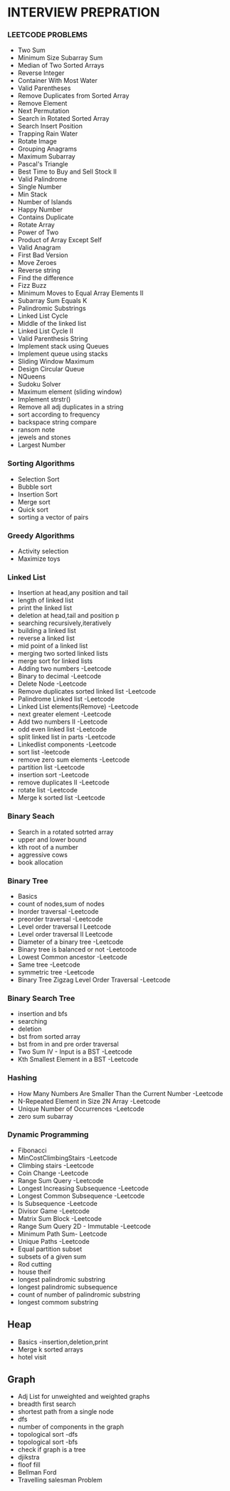 
# INTERVIEW PREPRATION


### LEETCODE PROBLEMS
  - Two Sum
  - Minimum Size Subarray Sum
  - Median of Two Sorted Arrays
  - Reverse Integer
  - Container With Most Water
  - Valid Parentheses
  - Remove Duplicates from Sorted Array
  - Remove Element
  - Next Permutation
  - Search in Rotated Sorted Array
  - Search Insert Position
  - Trapping Rain Water
  - Rotate Image
  - Grouping Anagrams
  - Maximum Subarray
  - Pascal's Triangle
  - Best Time to Buy and Sell Stock II
  - Valid Palindrome
  - Single Number
  - Min Stack
  - Number of Islands
  - Happy Number
  - Contains Duplicate
  - Rotate Array
  - Power of Two
  - Product of Array Except Self
  - Valid Anagram
  - First Bad Version
  - Move Zeroes
  - Reverse string
  - Find the difference
  - Fizz Buzz
  - Minimum Moves to Equal Array Elements II
  - Subarray Sum Equals K
  - Palindromic Substrings
  - Linked List Cycle
  - Middle of the linked list
  - Linked List Cycle II
  - Valid Parenthesis String
  - Implement stack using Queues
  - Implement queue using stacks
  - Sliding Window Maximum
  - Design Circular Queue
  - NQueens
  - Sudoku Solver
  - Maximum element (sliding window)
  - Implement strstr()
  - Remove all adj duplicates in a string
  - sort according to frequency
  - backspace string compare
  - ransom note
  - jewels and stones
  - Largest Number
  
  
### Sorting Algorithms

  - Selection Sort
  - Bubble sort
  - Insertion Sort
  - Merge sort
  - Quick sort
  - sorting a vector of pairs

### Greedy Algorithms
  - Activity selection
  - Maximize toys

### Linked List
  - Insertion at head,any position and tail
  - length of linked list
  - print the linked list
  - deletion at head,tail and position p
  - searching recursively,iteratively
  - building a linked list
  - reverse a linked list
  - mid point of a linked list
  - merging two sorted linked lists
  - merge sort for linked lists
  - Adding two numbers -Leetcode
  - Binary to decimal -Leetcode
  - Delete Node -Leetcode
  - Remove duplicates sorted linked list -Leetcode
  - Palindrome Linked list -Leetcode
  - Linked List elements(Remove) -Leetcode
  - next greater element -Leetcode
  - Add two numbers II -Leetcode
  - odd even linked list -Leetcode
  - split linked list in parts -Leetcode
  - Linkedlist components -Leetcode
  - sort list -leetcode
  - remove zero sum elements -Leetcode
  - partition list -Leetcode
  - insertion sort -Leetcode
  - remove duplicates II -Leetcode
  - rotate list -Leetcode
  - Merge k sorted list -Leetcode
  

### Binary Seach
  - Search in a rotated sotrted array
  - upper and lower bound
  - kth root of a number
  - aggressive cows 
  - book allocation


### Binary Tree
  - Basics
  - count of nodes,sum of nodes
  - Inorder traversal -Leetcode
  - preorder traversal -Leetcode
  - Level order traversal I Leetcode
  - Level order traversal II Leetcode
  - Diameter of a binary tree -Leetcode
  - Binary tree is balanced or not -Leetcode
  - Lowest Common ancestor -Leetcode
  - Same tree -Leetcode
  - symmetric tree -Leetcode
  - Binary Tree Zigzag Level Order Traversal -Leetcode


### Binary Search Tree
  - insertion and bfs
  - searching
  - deletion
  - bst from sorted array
  - bst from in and pre order traversal
  - Two Sum IV - Input is a BST -Leetcode
  - Kth Smallest Element in a BST -Leetcode

### Hashing
  - How Many Numbers Are Smaller Than the Current Number -Leetcode
  - N-Repeated Element in Size 2N Array -Leetcode
  - Unique Number of Occurrences -Leetcode
  - zero sum subarray


### Dynamic Programming
  - Fibonacci
  - MinCostClimbingStairs -Leetcode
  - Climbing stairs -Leetcode
  - Coin Change -Leetcode
  - Range Sum Query -Leetcode 
  - Longest Increasing Subsequence -Leetcode
  - Longest Common Subsequence -Leetcode
  - Is Subsequence -Leetcode
  - Divisor Game -Leetcode
  - Matrix Sum Block -Leetcode
  - Range Sum Query 2D - Immutable -Leetcode
  - Minimum Path Sum- Leetcode
  - Unique Paths -Leetcode
  - Equal partition subset
  - subsets of a given sum
  - Rod cutting
  - house theif
  - longest palindromic substring
  - longest palindromic subsequence
  - count of number of palindromic substring
  - longest commom substring

## Heap 
  - Basics -insertion,deletion,print
  - Merge k sorted arrays
  - hotel visit

## Graph
  - Adj List for unweighted and weighted graphs
  - breadth first search
  - shortest path from a single node
  - dfs
  - number of components in the graph
  - topological sort -dfs
  - topological sort -bfs
  - check if graph is a tree
  - djikstra
  - floof fill
  - Bellman Ford
  - Travelling salesman Problem
  






